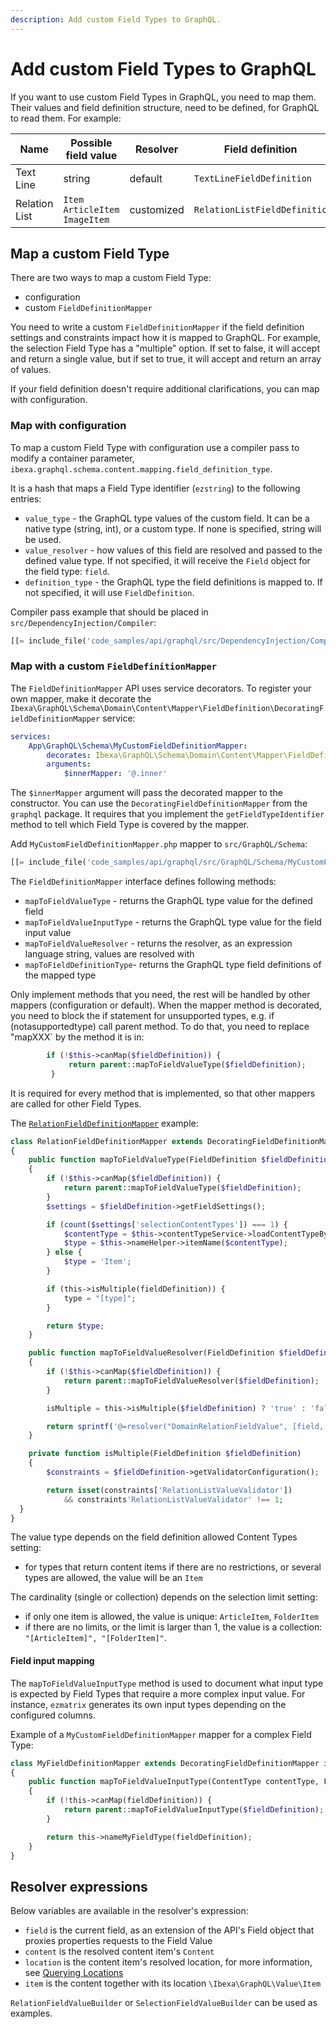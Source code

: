 ```yaml
---
description: Add custom Field Types to GraphQL.
---
```


# Add custom Field Types to GraphQL

If you want to use custom Field Types in GraphQL, you need to map them.
Their values and field definition structure, need to be defined, for GraphQL to read them.
For example:

| Name | Possible field value      | Resolver| Field definition|
|------|------| ------- | ------- |
| Text Line     | string | default | `TextLineFieldDefinition`    |
| Relation List | `Item` `ArticleItem` `ImageItem` | customized | `RelationListFieldDefinitio` |

## Map a custom Field Type

There are two ways to map a custom Field Type:

- configuration
- custom `FieldDefinitionMapper`

You need to write a custom `FieldDefinitionMapper` if the field definition settings and constraints impact how it is mapped to GraphQL.
For example, the selection Field Type has a "multiple" option. 
If set to false, it will accept and return a single value, 
but if set to true, it will accept and return an array of values.

If your field definition doesn't require additional clarifications, you can map with configuration.

### Map with configuration

To map a custom Field Type with configuration use a compiler pass to modify a container parameter, `ibexa.graphql.schema.content.mapping.field_definition_type`.

It is a hash that maps a Field Type identifier (`ezstring`) to the following entries:

- `value_type` - the GraphQL type values of the custom field. It can be a native type (string, int), or a custom type. If none is specified, string will be used.
- `value_resolver` - how values of this field are resolved and passed to the defined value type. If not specified, it will receive the `Field` object for the field type: `field`.
- `definition_type` - the GraphQL type the field definitions is mapped to. If not specified, it will use `FieldDefinition`.

Compiler pass example that should be placed in `src/DependencyInjection/Compiler`:

``` php
[[= include_file('code_samples/api/graphql/src/DependencyInjection/Compiler/MyCustomTypeGraphQLCompilerPass.php') =]]
```

### Map with a custom `FieldDefinitionMapper`

The `FieldDefinitionMapper` API uses service decorators.
To register your own mapper, make it decorate the
`Ibexa\GraphQL\Schema\Domain\Content\Mapper\FieldDefinition\DecoratingFieldDefinitionMapper` service:

```yaml
services:
    App\GraphQL\Schema\MyCustomFieldDefinitionMapper:
        decorates: Ibexa\GraphQL\Schema\Domain\Content\Mapper\FieldDefinition\DecoratingFieldDefinitionMapper
        arguments:
            $innerMapper: '@.inner'
```

The `$innerMapper` argument will pass the decorated mapper to the constructor.
You can use the `DecoratingFieldDefinitionMapper` from the `graphql` package.
It requires that you implement the `getFieldTypeIdentifier` method to tell which Field Type is covered by the mapper.

Add `MyCustomFieldDefinitionMapper.php` mapper to `src/GraphQL/Schema`:

``` php
[[= include_file('code_samples/api/graphql/src/GraphQL/Schema/MyCustomFieldDefinitionMapper.php') =]]
```

The `FieldDefinitionMapper` interface defines following methods:

- `mapToFieldValueType` - returns the GraphQL type value for the defined field
- `mapToFieldValueInputType` - returns the GraphQL type value for the field input value
- `mapToFieldValueResolver` - returns the resolver, as an expression language string, values are resolved with
- `mapToFieldDefinitionType`- returns the GraphQL type field definitions of the mapped type

Only implement methods that you need, the rest will be handled by other mappers (configuration or default).
When the mapper method is decorated, you need to block the if statement for unsupported types, e.g. if (notasupportedtype) call parent method.
To do that, you need to replace "mapXXX` by the method it is in:

```php
        if (!$this->canMap($fieldDefinition)) {
             return parent::mapToFieldValueType($fieldDefinition);
         }
```

It is required for every method that is implemented, so that other mappers are called for other Field Types.

The [`RelationFieldDefinitionMapper`](https://github.com/ibexa/graphql/blob/main/src/lib/Schema/Domain/Content/Mapper/FieldDefinition/RelationFieldDefinitionMapper.php) example:

```php hl_lines="14"
class RelationFieldDefinitionMapper extends DecoratingFieldDefinitionMapper implements FieldDefinitionMapper
{
    public function mapToFieldValueType(FieldDefinition $fieldDefinition): ?string
    {
        if (!$this->canMap($fieldDefinition)) {
            return parent::mapToFieldValueType($fieldDefinition);
        }
        $settings = $fieldDefinition->getFieldSettings();

        if (count($settings['selectionContentTypes']) === 1) {
            $contentType = $this->contentTypeService->loadContentTypeByIdentifier($settings['selectionContentTypes'][0]);
            $type = $this->nameHelper->itemName($contentType);
        } else {
            $type = 'Item';
        }

        if (this->isMultiple(fieldDefinition)) {
            type = "[type]";
        }

        return $type;
    }

    public function mapToFieldValueResolver(FieldDefinition $fieldDefinition): ?string
    {
        if (!$this->canMap($fieldDefinition)) {
            return parent::mapToFieldValueResolver($fieldDefinition);
        }

        isMultiple = this->isMultiple($fieldDefinition) ? 'true' : 'false';

        return sprintf('@=resolver("DomainRelationFieldValue", [field, %s])', $isMultiple);
    }

    private function isMultiple(FieldDefinition $fieldDefinition)
    {
        $constraints = $fieldDefinition->getValidatorConfiguration();

        return isset(constraints['RelationListValueValidator'])
            && constraints'RelationListValueValidator' !== 1;
  }
}
```

The value type depends on the field definition allowed Content Types setting:

- for types that return content items if there are no restrictions, or several types are allowed, the value will be an `Item`

The cardinality (single or collection) depends on the selection limit setting:

- if only one item is allowed, the value is unique: `ArticleItem`, `FolderItem`
- if there are no limits, or the limit is larger than 1, the value is a collection: `"[ArticleItem]", "[FolderItem]"`.

#### Field input mapping

The `mapToFieldValueInputType` method is used to document what input type is expected by Field Types that require a more complex input value.
For instance, `ezmatrix` generates its own input types depending on the configured columns.

Example of a `MyCustomFieldDefinitionMapper` mapper for a complex Field Type:

```php
class MyFieldDefinitionMapper extends DecoratingFieldDefinitionMapper implements FieldDefinitionMapper
{
    public function mapToFieldValueInputType(ContentType contentType, FieldDefinition fieldDefinition): ?string
    {
        if (!this->canMap(fieldDefinition)) {
            return parent::mapToFieldValueInputType($fieldDefinition);
        }

        return this->nameMyFieldType(fieldDefinition);
    }
}
```

## Resolver expressions

Below variables are available in the resolver's expression:

- `field` is the current field, as an extension of the API's Field object that proxies properties requests to the Field Value
- `content` is the resolved content item's `Content`
- `location` is the content item's resolved location, for more information, see [Querying Locations](graphql_queries.md#querying-locations)
- `item` is the content together with its location `\Ibexa\GraphQL\Value\Item`

`RelationFieldValueBuilder` or `SelectionFieldValueBuilder` can be used as examples.